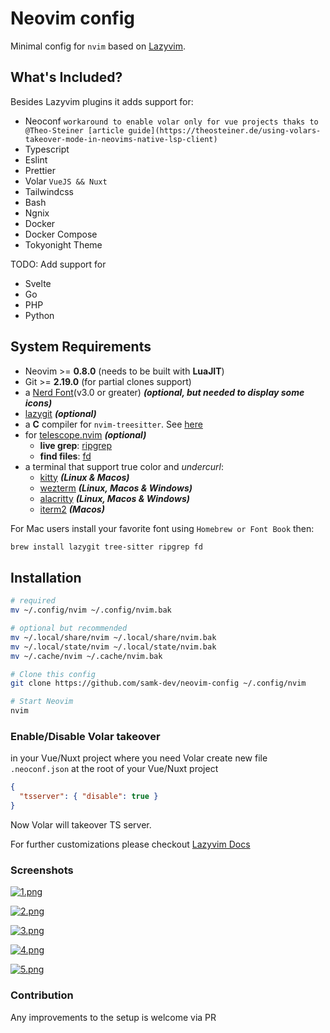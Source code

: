 # Neovim config

Minimal config for `nvim` based on [Lazyvim](https://www.lazyvim.org).

## What's Included?

Besides Lazyvim plugins it adds support for:

- Neoconf `workaround to enable volar only for vue projects thaks to @Theo-Steiner [article guide](https://theosteiner.de/using-volars-takeover-mode-in-neovims-native-lsp-client)`
- Typescript
- Eslint
- Prettier
- Volar `VueJS && Nuxt`
- Tailwindcss
- Bash
- Ngnix
- Docker
- Docker Compose
- Tokyonight Theme

TODO: Add support for

- Svelte
- Go
- PHP
- Python

## System Requirements

- Neovim >= **0.8.0** (needs to be built with **LuaJIT**)
- Git >= **2.19.0** (for partial clones support)
- a [Nerd Font](https://www.nerdfonts.com/)(v3.0 or greater) **_(optional, but needed to display some icons)_**
- [lazygit](https://github.com/jesseduffield/lazygit) **_(optional)_**
- a **C** compiler for `nvim-treesitter`. See [here](https://github.com/nvim-treesitter/nvim-treesitter#requirements)
- for [telescope.nvim](https://github.com/nvim-telescope/telescope.nvim) **_(optional)_**
  - **live grep**: [ripgrep](https://github.com/BurntSushi/ripgrep)
  - **find files**: [fd](https://github.com/sharkdp/fd)
- a terminal that support true color and _undercurl_:
  - [kitty](https://github.com/kovidgoyal/kitty) **_(Linux & Macos)_**
  - [wezterm](https://github.com/wez/wezterm) **_(Linux, Macos & Windows)_**
  - [alacritty](https://github.com/alacritty/alacritty) **_(Linux, Macos & Windows)_**
  - [iterm2](https://iterm2.com/) **_(Macos)_**

For Mac users install your favorite font using `Homebrew or Font Book` then:

```bash
brew install lazygit tree-sitter ripgrep fd
```

## Installation

```bash
# required
mv ~/.config/nvim ~/.config/nvim.bak

# optional but recommended
mv ~/.local/share/nvim ~/.local/share/nvim.bak
mv ~/.local/state/nvim ~/.local/state/nvim.bak
mv ~/.cache/nvim ~/.cache/nvim.bak

# Clone this config
git clone https://github.com/samk-dev/neovim-config ~/.config/nvim

# Start Neovim
nvim
```

### Enable/Disable Volar takeover

in your Vue/Nuxt project where you need Volar create new file `.neoconf.json` at the root of your Vue/Nuxt project

```json
{
  "tsserver": { "disable": true }
}
```

Now Volar will takeover TS server.

For further customizations please checkout [Lazyvim Docs](https://www.lazyvim.org)

### Screenshots

[![1.png](https://i.postimg.cc/wxm7SpPs/1.png)](https://postimg.cc/4nXf9rXJ)

[![2.png](https://i.postimg.cc/3xKN4Dwg/2.png)](https://postimg.cc/hf5cNvTj)

[![3.png](https://i.postimg.cc/zvKvWCWk/3.png)](https://postimg.cc/646BxGM7)

[![4.png](https://i.postimg.cc/YqNjCxtr/4.png)](https://postimg.cc/dL1JWr7p)

[![5.png](https://i.postimg.cc/yYCkKG4p/5.png)](https://postimg.cc/vDXQL3m5)

### Contribution

Any improvements to the setup is welcome via PR
